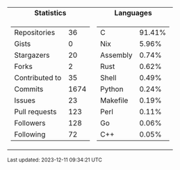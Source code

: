 
<table>
  <tr align="center">
    <td><b>Statistics</b></td>
    <td><b>Languages</b></td>
  </tr>
  <tr valign="top">
    <td>
      <table>
        <tr><td>Repositories</td><td>36</td></tr>
        <tr><td>Gists</td><td>0</td></tr>
        <tr><td>Stargazers</td><td>20</td></tr>
        <tr><td>Forks</td><td>2</td></tr>
        <tr><td>Contributed to</td><td>35</td></tr>
        <tr><td>Commits</td><td>1674</td></tr>
        <tr><td>Issues</td><td>23</td></tr>
        <tr><td>Pull requests</td><td>123</td></tr>
        <tr><td>Followers</td><td>128</td></tr>
        <tr><td>Following</td><td>72</td></tr>
      </table>
    </td>
    <td>
      <table>
        <tr><td>C</td><td>91.41%</td></tr>
<tr><td>Nix</td><td>5.96%</td></tr>
<tr><td>Assembly</td><td>0.74%</td></tr>
<tr><td>Rust</td><td>0.62%</td></tr>
<tr><td>Shell</td><td>0.49%</td></tr>
<tr><td>Python</td><td>0.24%</td></tr>
<tr><td>Makefile</td><td>0.19%</td></tr>
<tr><td>Perl</td><td>0.11%</td></tr>
<tr><td>Go</td><td>0.06%</td></tr>
<tr><td>C++</td><td>0.05%</td></tr>
      </table>
    </td>
  </tr>
</table>

<sub>Last updated: 2023-12-11 09:34:21 UTC</sub>
